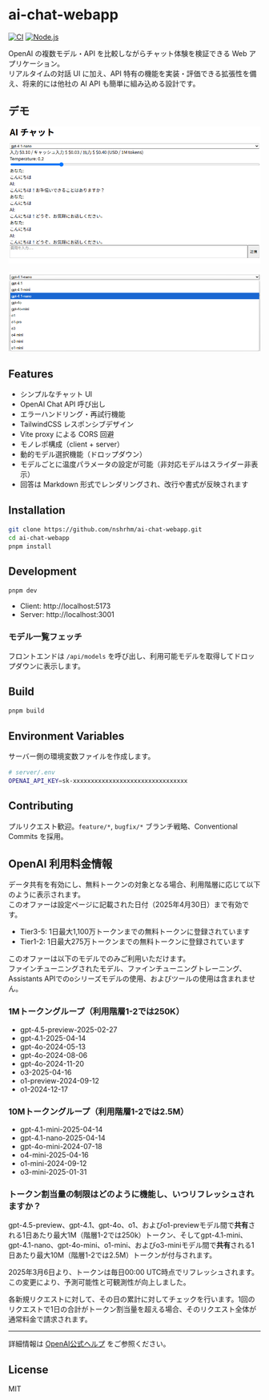 # ai-chat-webapp

[![CI](https://github.com/nshrhm/ai-chat-webapp/actions/workflows/ci.yml/badge.svg)](https://github.com/nshrhm/ai-chat-webapp/actions/workflows/ci.yml)
[![Node.js](https://img.shields.io/badge/node-%3E=_18-brightgreen.svg)](https://nodejs.org/)

OpenAI の複数モデル・API を比較しながらチャット体験を検証できる Web アプリケーション。  
リアルタイムの対話 UI に加え、API 特有の機能を実装・評価できる拡張性を備え、将来的には他社の AI API も簡単に組み込める設計です。

## デモ

![利用例](docs/fig01.png)

![モデル選択画面](docs/fig02.png)

## Features

- シンプルなチャット UI  
- OpenAI Chat API 呼び出し  
- エラーハンドリング・再試行機能  
- TailwindCSS レスポンシブデザイン  
- Vite proxy による CORS 回避  
- モノレポ構成（client + server）
- 動的モデル選択機能（ドロップダウン）  
- モデルごとに温度パラメータの設定が可能（非対応モデルはスライダー非表示）  
- 回答は Markdown 形式でレンダリングされ、改行や書式が反映されます

## Installation

```bash
git clone https://github.com/nshrhm/ai-chat-webapp.git
cd ai-chat-webapp
pnpm install
```

## Development

```bash
pnpm dev
```

- Client: http://localhost:5173  
- Server: http://localhost:3001  

### モデル一覧フェッチ
フロントエンドは `/api/models` を呼び出し、利用可能モデルを取得してドロップダウンに表示します。

## Build

```bash
pnpm build
```

## Environment Variables

サーバー側の環境変数ファイルを作成します。

```bash
# server/.env
OPENAI_API_KEY=sk-xxxxxxxxxxxxxxxxxxxxxxxxxxxxxxxx
```

## Contributing

プルリクエスト歓迎。`feature/*`, `bugfix/*` ブランチ戦略、Conventional Commits を採用。

## OpenAI 利用料金情報

データ共有を有効にし、無料トークンの対象となる場合、利用階層に応じて以下のように表示されます。  
このオファーは設定ページに記載された日付（2025年4月30日）まで有効です。

- Tier3-5: 1日最大1,100万トークンまでの無料トークンに登録されています  
- Tier1-2: 1日最大275万トークンまでの無料トークンに登録されています  

このオファーは以下のモデルでのみご利用いただけます。  
ファインチューニングされたモデル、ファインチューニングトレーニング、Assistants APIでのoシリーズモデルの使用、およびツールの使用は含まれません。

### 1Mトークングループ（利用階層1-2では250K）

- gpt-4.5-preview-2025-02-27  
- gpt-4.1-2025-04-14  
- gpt-4o-2024-05-13  
- gpt-4o-2024-08-06  
- gpt-4o-2024-11-20  
- o3-2025-04-16  
- o1-preview-2024-09-12  
- o1-2024-12-17  

### 10Mトークングループ（利用階層1-2では2.5M）

- gpt-4.1-mini-2025-04-14  
- gpt-4.1-nano-2025-04-14  
- gpt-4o-mini-2024-07-18  
- o4-mini-2025-04-16  
- o1-mini-2024-09-12  
- o3-mini-2025-01-31  

### トークン割当量の制限はどのように機能し、いつリフレッシュされますか？

gpt-4.5-preview、gpt-4.1、gpt-4o、o1、およびo1-previewモデル間で**共有**される1日あたり最大1M（階層1-2では250k）トークン、そしてgpt-4.1-mini、gpt-4.1-nano、gpt-4o-mini、o1-mini、およびo3-miniモデル間で**共有**される1日あたり最大10M（階層1-2では2.5M）トークンが付与されます。

2025年3月6日より、トークンは毎日00:00 UTC時点でリフレッシュされます。この変更により、予測可能性と可観測性が向上しました。

各新規リクエストに対して、その日の累計に対してチェックを行います。1回のリクエストで1日の合計がトークン割当量を超える場合、そのリクエスト全体が通常料金で請求されます。

---

詳細情報は [OpenAI公式ヘルプ](https://help.openai.com/en/articles/10306912-sharing-feedback-evals-and-api-data-with-openai) をご参照ください。

## License

MIT
